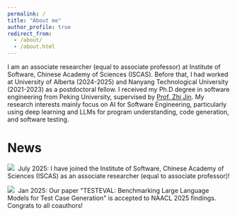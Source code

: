```yaml
---
permalink: /
title: "About me"
author_profile: true
redirect_from: 
  - /about/
  - /about.html
---
```


I am an associate researcher (equal to associate professor) at Institute of Software, Chinese Academy of Sciences (ISCAS). Before that, I had worked at University of Alberta (2024-2025) and Nanyang Technological University (2021-2023) as a postdoctoral fellow.
I received my Ph.D degree in software engineering from Peking University, supervised by [Prof. Zhi Jin](https://faculty.pku.edu.cn/zhijin/en/index.htm). My research interests mainly focus on AI for Software Engineering, particularly using deep learning and LLMs for program understanding, code generation, and software testing.


News
======
<img src="https://jacobwwh.github.io/images/new.gif">&nbsp; July 2025: I have joined the Institute of Software, Chinese Academy of Sciences (ISCAS) as an associate researcher (equal to associate professor)!

<img src="https://jacobwwh.github.io/images/new.gif">&nbsp; Jan 2025: Our paper "TESTEVAL: Benchmarking Large Language Models for Test Case Generation" is accepted to NAACL 2025 findings. Congrats to all coauthors!

